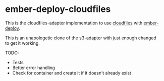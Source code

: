 # ember-deploy-cloudfiles 

This is the cloudfiles-adapter implementation to use [cloudfiles](http://www.rackspace.com/cloud/files) with
[ember-deploy](https://github.com/levelbossmike/ember-deploy).

This is an unapologetic clone of the s3-adapter with just enough changed to get it working.

TODO:
- Tests
- Better error handling
- Check for container and create it if it doesn't already exist
